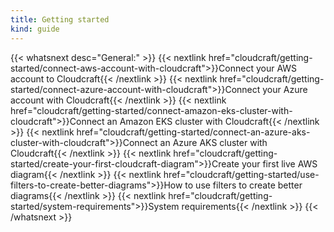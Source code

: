 ```yaml
---
title: Getting started
kind: guide
---
```


{{< whatsnext desc="General:" >}}
    {{< nextlink href="cloudcraft/getting-started/connect-aws-account-with-cloudcraft">}}Connect your AWS account to Cloudcraft{{< /nextlink >}}
    {{< nextlink href="cloudcraft/getting-started/connect-azure-account-with-cloudcraft">}}Connect your Azure account with Cloudcraft{{< /nextlink >}}
    {{< nextlink href="cloudcraft/getting-started/connect-amazon-eks-cluster-with-cloudcraft">}}Connect an Amazon EKS cluster with Cloudcraft{{< /nextlink >}}
    {{< nextlink href="cloudcraft/getting-started/connect-an-azure-aks-cluster-with-cloudcraft">}}Connect an Azure AKS cluster with Cloudcraft{{< /nextlink >}}
    {{< nextlink href="cloudcraft/getting-started/create-your-first-cloudcraft-diagram">}}Create your first live AWS diagram{{< /nextlink >}}
    {{< nextlink href="cloudcraft/getting-started/use-filters-to-create-better-diagrams">}}How to use filters to create better diagrams{{< /nextlink >}}
    {{< nextlink href="cloudcraft/getting-started/system-requirements">}}System requirements{{< /nextlink >}}
{{< /whatsnext >}}
